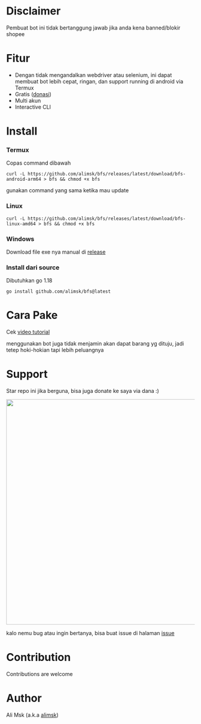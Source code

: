 # Disclaimer
Pembuat bot ini tidak bertanggung jawab jika anda kena banned/blokir shopee

# Fitur
- Dengan tidak mengandalkan webdriver atau selenium, ini dapat membuat bot lebih cepat, ringan, dan support running di android via Termux
- Gratis ([donasi](#support))
- Multi akun
- Interactive CLI

# Install
### Termux
Copas command dibawah
```
curl -L https://github.com/alimsk/bfs/releases/latest/download/bfs-android-arm64 > bfs && chmod +x bfs
```
gunakan command yang sama ketika mau update

### Linux
```
curl -L https://github.com/alimsk/bfs/releases/latest/download/bfs-linux-amd64 > bfs && chmod +x bfs
```

### Windows
Download file exe nya manual di [release](https://github.com/alimsk/bfs/releases/latest)

### Install dari source
Dibutuhkan go 1.18
```
go install github.com/alimsk/bfs@latest
```

# Cara Pake
Cek [video tutorial](https://youtu.be/1fIKouowm_M)

menggunakan bot juga tidak menjamin akan dapat barang yg dituju, jadi tetep hoki-hokian tapi lebih peluangnya

# Support
Star repo ini jika berguna, bisa juga donate ke saya via dana :)

<img src="https://user-images.githubusercontent.com/51353996/158705498-add7da42-1907-43ff-ab80-b2d673f66b3b.png" width="600">

kalo nemu bug atau ingin bertanya, bisa buat issue di halaman [issue](https://github.com/alimsk/bfs/issues)

# Contribution
Contributions are welcome

# Author
Ali Msk (a.k.a [alimsk](https://github.com/alimsk))
